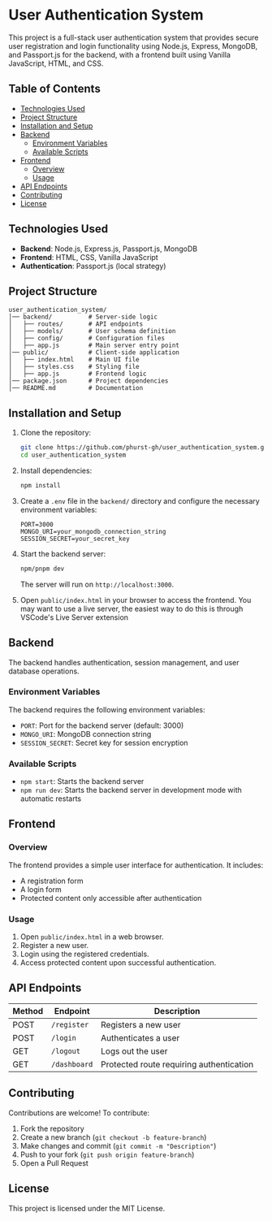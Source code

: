 # User Authentication System

This project is a full-stack user authentication system that provides secure user registration and login functionality using Node.js, Express, MongoDB, and Passport.js for the backend, with a frontend built using Vanilla JavaScript, HTML, and CSS.

## Table of Contents

- [Technologies Used](#technologies-used)
- [Project Structure](#project-structure)
- [Installation and Setup](#installation-and-setup)
- [Backend](#backend)
  - [Environment Variables](#environment-variables)
  - [Available Scripts](#available-scripts)
- [Frontend](#frontend)
  - [Overview](#overview)
  - [Usage](#usage)
- [API Endpoints](#api-endpoints)
- [Contributing](#contributing)
- [License](#license)

## Technologies Used

- **Backend**: Node.js, Express.js, Passport.js, MongoDB
- **Frontend**: HTML, CSS, Vanilla JavaScript
- **Authentication**: Passport.js (local strategy)

## Project Structure

```
user_authentication_system/
│── backend/          # Server-side logic
│   ├── routes/       # API endpoints
│   ├── models/       # User schema definition
│   ├── config/       # Configuration files
│   ├── app.js        # Main server entry point
│── public/           # Client-side application
│   ├── index.html    # Main UI file
│   ├── styles.css    # Styling file
│   ├── app.js        # Frontend logic
│── package.json      # Project dependencies
│── README.md         # Documentation
```

## Installation and Setup

1. Clone the repository:
   ```sh
   git clone https://github.com/phurst-gh/user_authentication_system.git
   cd user_authentication_system
   ```

2. Install dependencies:
   ```sh
   npm install
   ```

3. Create a `.env` file in the `backend/` directory and configure the necessary environment variables:
   ```env
   PORT=3000
   MONGO_URI=your_mongodb_connection_string
   SESSION_SECRET=your_secret_key
   ```

4. Start the backend server:
   ```sh
   npm/pnpm dev
   ```
   The server will run on `http://localhost:3000`.

5. Open `public/index.html` in your browser to access the frontend. You may want to use a live server, the easiest way to do this is through VSCode's Live Server extension

## Backend

The backend handles authentication, session management, and user database operations.

### Environment Variables

The backend requires the following environment variables:

- `PORT`: Port for the backend server (default: 3000)
- `MONGO_URI`: MongoDB connection string
- `SESSION_SECRET`: Secret key for session encryption

### Available Scripts

- `npm start`: Starts the backend server
- `npm run dev`: Starts the backend server in development mode with automatic restarts

## Frontend

### Overview

The frontend provides a simple user interface for authentication. It includes:

- A registration form
- A login form
- Protected content only accessible after authentication

### Usage

1. Open `public/index.html` in a web browser.
2. Register a new user.
3. Login using the registered credentials.
4. Access protected content upon successful authentication.

## API Endpoints

| Method | Endpoint      | Description |
|--------|--------------|-------------|
| POST   | `/register`  | Registers a new user |
| POST   | `/login`     | Authenticates a user |
| GET    | `/logout`    | Logs out the user |
| GET    | `/dashboard` | Protected route requiring authentication |

## Contributing

Contributions are welcome! To contribute:

1. Fork the repository
2. Create a new branch (`git checkout -b feature-branch`)
3. Make changes and commit (`git commit -m "Description"`)
4. Push to your fork (`git push origin feature-branch`)
5. Open a Pull Request

## License

This project is licensed under the MIT License.

